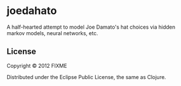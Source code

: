 # joedahato

A half-hearted attempt to model Joe Damato's hat choices via hidden markov models, neural networks, etc.

## License

Copyright © 2012 FIXME

Distributed under the Eclipse Public License, the same as Clojure.
